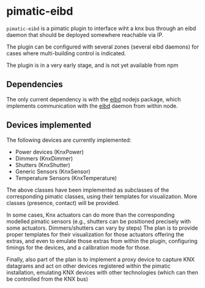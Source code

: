 pimatic-eibd
=======================

`pimatic-eibd` is a pimatic plugin to interface wiht a knx bus through an eibd daemon that should be deployed somewhere reachable via IP.

The plugin can be configured with several zones (several eibd daemons) for cases where multi-building control is indicated.

The plugin is in a very early stage, and is not yet available from npm

## Dependencies

The only current dependency is with the [eibd](https://github.com/andreek/node-eibd) nodejs package, which implements communication with the [eibd](https://sourceforge.net/projects/bcusdk/) daemon from within node.

## Devices implemented

The following devices are currently implemented:
- Power devices (KnxPower)
- Dimmers (KnxDimmer)
- Shutters (KnxShutter)
- Generic Sensors (KnxSensor)
- Temperature Sensors (KnxTemperature)

The above classes have been implemented as subclasses of the corresponding pimatic classes, using their templates for visualization. More classes (presence, contact) will be provided.

In some cases, Knx actuators can do more than the corresponding modelled pimatic sensors (e.g., shutters can be positioned precisely with some actuators. Dimmers/shutters can vary by steps) The plan is to provide proper templates for their visualization for those actuators offering the extras, and even to emulate those extras from within the plugin, configuring timings for the devices, and a calibration mode for those.

Finally, also part of the plan is to implement a proxy device to capture KNX datagrams and act on other devices registered within the pimatic installation, emulating KNX devices with other technologies (which can then be controlled from the KNX bus)


